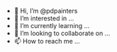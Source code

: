 - 👋 Hi, I’m @pdpainters
- 👀 I’m interested in ...
- 🌱 I’m currently learning ...
- 💞️ I’m looking to collaborate on ...
- 📫 How to reach me ...

<!---
pdpainters/pdpainters is a ✨ special ✨ repository because its `README.md` (this file) appears on your GitHub profile.
You can click the Preview link to take a look at your changes.
--->
